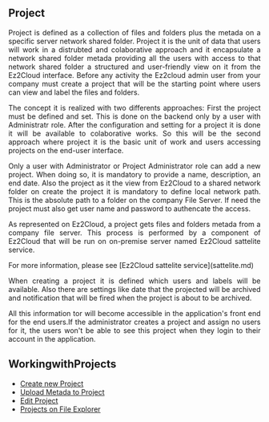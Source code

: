 ## Project
<div style='text-align: justify;'>
<p>Project is defined as a collection of files and folders plus the metada on a specific server network shared folder. 
Project it is the unit of data that users will work in a distrubted and colaborative approach and it encapsulate a network shared folder metada providing all the users with access to that network shared folder a structured and user-friendly view on it from the Ez2Cloud interface. Before any activity the Ez2cloud admin user from your company must create a project that will be the starting point where users can view and label the files and folders.</p>

<p>The concept it is realized with two differents approaches: First the project must be defined and set. This is done on the backend only by a user with Administratr role. After the configuration and setting for a project it is done it will be available to colaborative works. So this will be the second approach where project it is the basic unit of work and users accessing projects  on the end-user interface.</p>

<p>Only a user with Administrator or Project Administrator role can add a new project. When doing so, it is mandatory to provide a name, description, an end date. Also the project as it the view from Ez2Cloud to a shared network folder on create the project it is mandatory to define local network path. This is the absolute path to a folder on the company File Server. If need the project must also get user name and password to authencate the access.</p>

<p>As represented on Ez2Cloud, a project gets files and folders metada from a company file server. This process is performed by a component of Ez2Cloud that will be run on on-premise server named Ez2Cloud sattelite service.</p>
</div>
For more information, please see [Ez2Cloud sattelite service](sattelite.md)

<div style='text-align: justify;'>
<p>When creating a project it is defined which users and labels will be available. Also there are settings like date that the projected will be archived and notification that will be fired when the project is about to be archived.</p>

<p>All this information tor will become accessible in the application's front end for the end users.If the administrator creates a project and assign no users for it, the users won't be able to see this project when they login to their account in the application.</p>
</div>


## WorkingwithProjects

* [Create new Project](sattelite.md)
* [Upload Metada to Project](sattelite.md)
* [Edit Project](sattelite.md)
* [Projects on File Explorer](sattelite.md)

